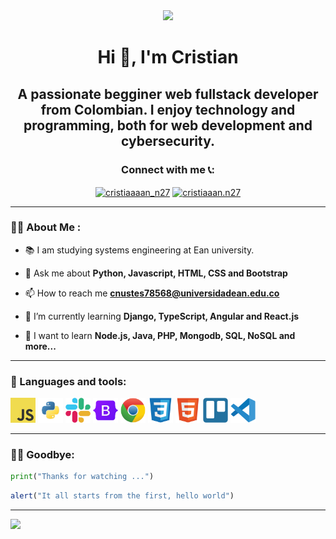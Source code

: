 <div align="center">
    <img src="https://media.giphy.com/media/ZVik7pBtu9dNS/giphy.gif" width="300" />
    <h1>Hi 👋, I'm Cristian</h1>
    <h2>A passionate begginer web fullstack developer from Colombian. I enjoy technology and programming, both for web development and cybersecurity.</h2>
</div>
<div align="center">
  <h3>Connect with me 📞:</h3>
  <p>
    <a href="https://twitter.com/cristiaaaan_n27" target="blank"><img align="center" src="https://raw.githubusercontent.com/rahuldkjain/github-profile-readme-generator/master/src/images/icons/Social/twitter.svg" alt="cristiaaaan_n27" height="40" width="50" /></a>
    <a href="https://instagram.com/cristiaaan.n27" target="blank"><img align="center" src="https://raw.githubusercontent.com/rahuldkjain/github-profile-readme-generator/master/src/images/icons/Social/instagram.svg" alt="cristiaaan.n27" height="40" width="50" /></a>
  </p>
</div>

---

### 👨‍💻 About Me :

- 📚 I am studying systems engineering at Ean university. 

- 💬 Ask me about **Python, Javascript, HTML, CSS and Bootstrap**

- 📫 How to reach me **cnustes78568@universidadean.edu.co**

- 🌱 I’m currently learning **Django, TypeScript, Angular and React.js**

- 🔮 I want to learn **Node.js, Java, PHP, Mongodb, SQL, NoSQL and more...**

---

### 🔧 Languages and tools:  

<code><img height="40" src="https://raw.githubusercontent.com/github/explore/80688e429a7d4ef2fca1e82350fe8e3517d3494d/topics/javascript/javascript.png"></code>
<code><img height="40" src="https://raw.githubusercontent.com/github/explore/80688e429a7d4ef2fca1e82350fe8e3517d3494d/topics/python/python.png"></code>
<code><img height="40" src="https://github.com/devicons/devicon/blob/1119b9f84c0290e0f0b38982099a2bd027a48bf1/icons/slack/slack-original.svg"></code>
<code><img height="40" src="https://github.com/devicons/devicon/blob/1119b9f84c0290e0f0b38982099a2bd027a48bf1/icons/bootstrap/bootstrap-original.svg"></code>
<code><img height="40" src="https://github.com/devicons/devicon/blob/1119b9f84c0290e0f0b38982099a2bd027a48bf1/icons/chrome/chrome-original.svg"></code>
<code><img height="40" src="https://github.com/devicons/devicon/blob/1119b9f84c0290e0f0b38982099a2bd027a48bf1/icons/css3/css3-original.svg"></code>
<code><img height="40" src="https://github.com/devicons/devicon/blob/1119b9f84c0290e0f0b38982099a2bd027a48bf1/icons/html5/html5-original.svg"></code>
<code><img height="40" src="https://github.com/devicons/devicon/blob/1119b9f84c0290e0f0b38982099a2bd027a48bf1/icons/trello/trello-plain.svg"></code>
<code><img height="40" src="https://github.com/devicons/devicon/blob/1119b9f84c0290e0f0b38982099a2bd027a48bf1/icons/vscode/vscode-original.svg"></code>

---

### 👋🏻 Goodbye:
```python
print("Thanks for watching ...")
```
```javascript
alert("It all starts from the first, hello world")
```

---

<img height="30" src="https://img.shields.io/github/license/cristiaaann27/cristiaaann27?style=for-the-badge">
